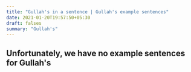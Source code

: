 ```yaml
---
title: "Gullah's in a sentence | Gullah's example sentences"
date: 2021-01-20T19:57:50+05:30
draft: falses
summary: "Gullah's"
---
```

## Unfortunately, we have no example sentences for Gullah's                 
